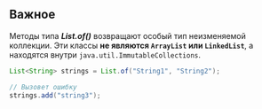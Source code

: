 ## Важное
Методы типа ***List.of()*** возвращают особый тип неизменяемой коллекции. Эти классы **не являются `ArrayList` или `LinkedList`**, а находятся внутри `java.util.ImmutableCollections`.
```java
List<String> strings = List.of("String1", "String2");

// Вызовет ошибку
strings.add("string3");
```
